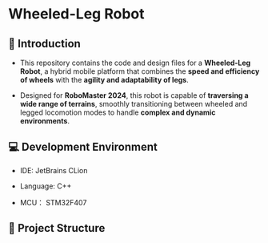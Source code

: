#   Wheeled-Leg Robot

## 🚀 Introduction

- This repository contains the code and design files for a **Wheeled-Leg Robot**, a hybrid mobile platform that combines the **speed and efficiency of wheels** with the **agility and adaptability of legs**.

- Designed for **RoboMaster 2024**, this robot is capable of **traversing a wide range of terrains**, smoothly transitioning between wheeled and legged locomotion modes to handle **complex and dynamic environments**.


## 💻 Development Environment

- IDE: JetBrains CLion

- Language: C++

- MCU： STM32F407
## 📁 Project Structure


